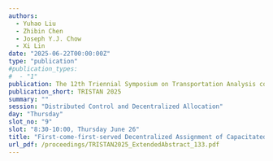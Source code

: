 ```yaml
---
authors:
  - Yuhao Liu
  - Zhibin Chen
  - Joseph Y.J. Chow
  - Xi Lin
date: "2025-06-22T00:00:00Z"
type: "publication"
#publication_types:
#  - "1"
publication: The 12th Triennial Symposium on Transportation Analysis conference
publication_short: TRISTAN 2025
summary: ""
session: "Distributed Control and Decentralized Allocation"
day: "Thursday"
slot_no: "9"
slot: "8:30-10:00, Thursday June 26"
title: "First-come-first-served Decentralized Assignment of Capacitated Resources with Partially Observable User Preference"
url_pdf: /proceedings/TRISTAN2025_ExtendedAbstract_133.pdf
---
```

